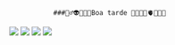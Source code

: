                ###🏋️‍♂️👽😃💔👾Boa tarde 💩🇦🇴🎱🫀🦻🇮🇹

![](https://media.tenor.com/LsYPAE9JiP8AAAAd/rolando-ronaldo.gif)
![](https://media.tenor.com/YqdDgsN-a44AAAAd/van-gogh-art.gif)
![](https://media.tenor.com/ja6xGhZmM00AAAAM/media-geometry-dash.gif)      ![](https://media.tenor.com/0twXHQQ82ToAAAAM/barriguinha-mole-barriguinha.gif)


